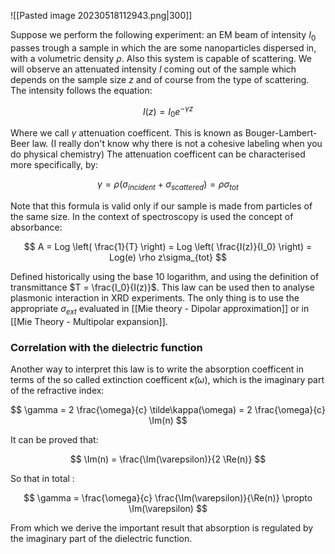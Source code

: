 
![[Pasted image 20230518112943.png|300]]

Suppose we perform the following experiment: an EM beam of intensity $I_0$ passes trough a sample in which the are some nanoparticles dispersed in, with a volumetric density $\rho$. Also this system is capable of scattering.
We will observe an attenuated intensity $I$ coming out of the sample which depends on the sample size $z$ and of course from the type of scattering.
The intensity follows the equation:

$$ I(z) = I_0 e^{-\gamma z} $$

Where we call $\gamma$ attenuation coefficent. This is known as Bouger-Lambert-Beer law. (I really don't know why there is not a cohesive labeling when you do physical chemistry)
The attenuation coefficent can be characterised more specifically, by:

$$ \gamma = \rho(\sigma_{incident}+\sigma_{scattered}) = \rho\sigma_{tot} $$

Note that this formula is valid only if our sample is made from particles of the same size.
In the context of spectroscopy is used the concept of absorbance:

$$ A = Log \left( \frac{1}{T} \right) = Log \left( \frac{I(z)}{I_0} \right) = Log(e) \rho z\sigma_{tot} $$

Defined historically using the base 10 logarithm, and using the definition of transmittance $T = \frac{I_0}{I(z)}$.
This law can be used then to analyse plasmonic interaction in XRD experiments.
The only thing is to use the appropriate $\sigma_{ext}$ evaluated in [[Mie theory - Dipolar approximation]] or in [[Mie Theory - Multipolar expansion]].

### Correlation with the dielectric function

Another way to interpret this law is to write the absorption coefficent in terms of the so called extinction coefficent $\tilde\kappa(\omega)$, which is the imaginary part of the refractive index:

$$ \gamma = 2 \frac{\omega}{c} \tilde\kappa(\omega) =  2 \frac{\omega}{c} \Im(n)  $$

It can be proved that:

$$ \Im(n) = \frac{\Im(\varepsilon)}{2 \Re(n)} $$

So that in total :

$$ \gamma =  \frac{\omega}{c} \frac{\Im(\varepsilon)}{\Re(n)} \propto \Im(\varepsilon) $$

From which we derive the important result that absorption is regulated by the imaginary part of the dielectric function.
